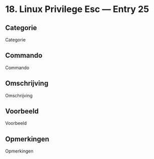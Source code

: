 # 18. Linux Privilege Esc — Entry 25

## Categorie

Categorie

## Commando

Commando

## Omschrijving

Omschrijving

## Voorbeeld

Voorbeeld

## Opmerkingen

Opmerkingen


